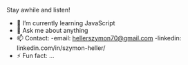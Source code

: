 Stay awhile and listen!


- 🌱 I’m currently learning JavaScript
- 💬 Ask me about anything
- 📫 Contact: 
              -email: hellerszymon70@gmail.com
              -linkedin: linkedin.com/in/szymon-heller/
- ⚡ Fun fact: ...
